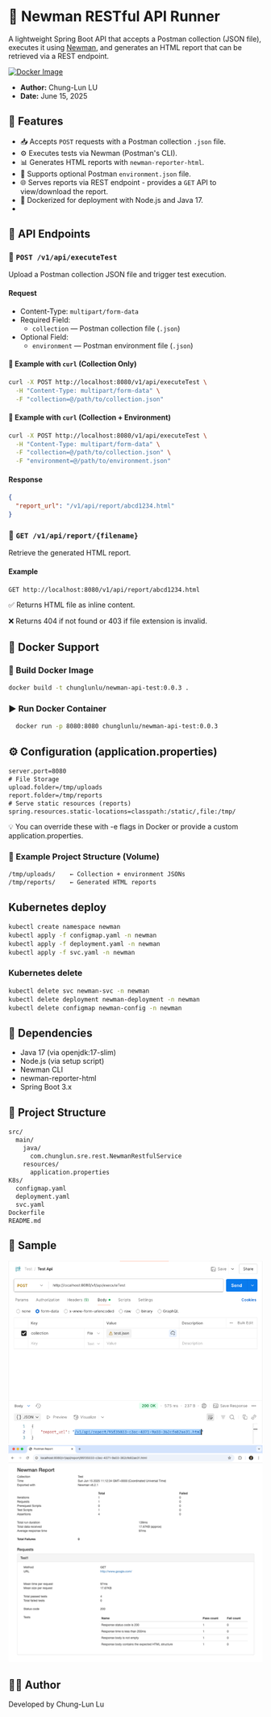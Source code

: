# 🧪 Newman RESTful API Runner
A lightweight Spring Boot API that accepts a Postman collection (JSON file), executes it using [Newman](https://www.npmjs.com/package/newman), and generates an HTML report that can be retrieved via a REST endpoint.

[![Docker Image](https://img.shields.io/docker/pulls/chunglunlu/newman-api-test.svg)](https://hub.docker.com/r/chunglunlu/newman-api-test)

- **Author:** Chung-Lun LU
- **Date:** June 15, 2025

## 🚀 Features
- 📥 Accepts `POST` requests with a Postman collection `.json` file.
- ⚙️ Executes tests via Newman (Postman's CLI).
- 📊 Generates HTML reports with `newman-reporter-html`.
- 🧩 Supports optional Postman `environment.json` file.
- 🌐 Serves reports via REST endpoint - provides a `GET` API to view/download the report.
- 🐳 Dockerized for deployment with Node.js and Java 17.
- 

## 📡 API Endpoints

### 🔹 `POST /v1/api/executeTest`
Upload a Postman collection JSON file and trigger test execution.

#### Request
- Content-Type: `multipart/form-data`
- Required Field:
    - `collection` — Postman collection file (`.json`)
- Optional Field:
    - `environment` — Postman environment file (`.json`)

#### 🧪 Example with `curl` (Collection Only)
```bash
curl -X POST http://localhost:8080/v1/api/executeTest \
  -H "Content-Type: multipart/form-data" \
  -F "collection=@/path/to/collection.json"
```
#### 🧪 Example with `curl` (Collection + Environment)
```bash
curl -X POST http://localhost:8080/v1/api/executeTest \
  -H "Content-Type: multipart/form-data" \
  -F "collection=@/path/to/collection.json" \
  -F "environment=@/path/to/environment.json"
```

#### Response
```json
{
  "report_url": "/v1/api/report/abcd1234.html"
}
```

### 🔹 `GET /v1/api/report/{filename}`
Retrieve the generated HTML report.
#### Example
```bash
GET http://localhost:8080/v1/api/report/abcd1234.html
```
✅ Returns HTML file as inline content.

❌ Returns 404 if not found or 403 if file extension is invalid.


## 🐳 Docker Support

### 🔧 Build Docker Image
```bash
docker build -t chunglunlu/newman-api-test:0.0.3 .
```
### ▶️ Run Docker Container
```bash
  docker run -p 8080:8080 chunglunlu/newman-api-test:0.0.3
```

## ⚙️ Configuration (application.properties)
```properties
server.port=8080
# File Storage
upload.folder=/tmp/uploads
report.folder=/tmp/reports
# Serve static resources (reports)
spring.resources.static-locations=classpath:/static/,file:/tmp/
```
💡 You can override these with -e flags in Docker or provide a custom application.properties.
### 📎 Example Project Structure (Volume)
```
/tmp/uploads/    ← Collection + environment JSONs
/tmp/reports/    ← Generated HTML reports
```

## Kubernetes deploy
```bash
kubectl create namespace newman
kubectl apply -f configmap.yaml -n newman
kubectl apply -f deployment.yaml -n newman
kubectl apply -f svc.yaml -n newman
```

### Kubernetes delete
```bash
kubectl delete svc newman-svc -n newman
kubectl delete deployment newman-deployment -n newman
kubectl delete configmap newman-config -n newman
```

## 🔧 Dependencies
- Java 17 (via openjdk:17-slim)
- Node.js (via setup script)
- Newman CLI
- newman-reporter-html
- Spring Boot 3.x

## 📁 Project Structure
```
src/
  main/
    java/
      com.chunglun.sre.rest.NewmanRestfulService
    resources/
      application.properties
K8s/
  configmap.yaml
  deployment.yaml
  svc.yaml
Dockerfile
README.md
```
## 📄 Sample
![img.png](execute.png)
![img.png](getReport.png)
## 👨‍💻️ Author
Developed by Chung-Lun Lu